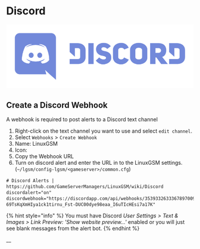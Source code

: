 # Discord

![](../.gitbook/assets/discord_logo-1.png)

## Create a Discord Webhook

A webhook is required to post alerts to a Discord text channel

1. Right-click on the text channel you want to use and select `edit channel`.
2. Select `Webhooks` &gt; `Create Webhook`
3. Name: LinuxGSM
4. Icon:
5. Copy the Webhook URL
6. Turn on discord alert and enter the URL in to the LinuxGSM settings. \(`~/lgsm/config-lgsm/<gameserver>/common.cfg`\)

```text
# Discord Alerts | https://github.com/GameServerManagers/LinuxGSM/wiki/Discord
discordalert="on"
discordwebhook="https://discordapp.com/api/webhooks/3539332633367897009/5t_K4GkuBaR2-69TsKqXmHIya1ck1tirnu_Fst-DUC00dye98eaa_I6uTIcHEsi7a17K"
```

{% hint style="info" %}
You must have Discord _User Settings &gt; Text & Images &gt; Link Preview: 'Show website preview...'_ enabled or you will just see blank messages from the alert bot.
{% endhint %}

\_\_

